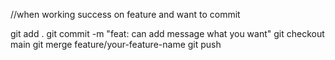 



//when working success on feature and want to commit 

git add .
git commit -m "feat: can add message what you want"
git checkout main 
git merge feature/your-feature-name
git push